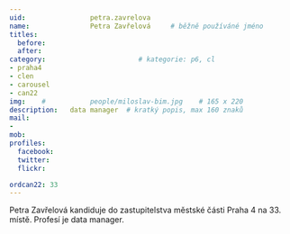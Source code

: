 ```yaml
---
uid:                petra.zavrelova
name:               Petra Zavřelová 	# běžně používáné jméno
titles:
  before:
  after:
category:                       # kategorie: p6, cl
- praha4
- clen
- carousel
- can22
img: 	#	        people/miloslav-bim.jpg    # 165 x 220
description:   data manager  # kratký popis, max 160 znaků
mail:
- 
mob:			
profiles:
  facebook:
  twitter: 
  flickr: 

ordcan22: 33
---
```


Petra Zavřelová kandiduje do zastupitelstva městské části Praha 4 na 33. místě. Profesí je data manager.
